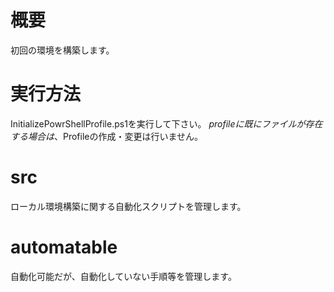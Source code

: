 # 概要
初回の環境を構築します。

# 実行方法
InitializePowrShellProfile.ps1を実行して下さい。
$profileに既にファイルが存在する場合は、$Profileの作成・変更は行いません。

# src
ローカル環境構築に関する自動化スクリプトを管理します。

# automatable
自動化可能だが、自動化していない手順等を管理します。

